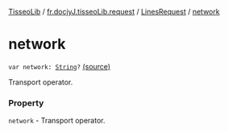 [TisseoLib](../../index.md) / [fr.docjyJ.tisseoLib.request](../index.md) / [LinesRequest](index.md) / [network](./network.md)

# network

`var network: `[`String`](https://kotlinlang.org/api/latest/jvm/stdlib/kotlin/-string/index.html)`?` [(source)](https://github.com/docjyj/tisseoLib/tree/master/src/main/kotlin/fr/docjyJ/tisseoLib/request/LinesRequest.kt#L26)

Transport operator.

### Property

`network` - Transport operator.